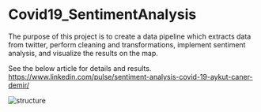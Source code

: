 # Covid19_SentimentAnalysis

The purpose of this project is to create a data pipeline which extracts data from twitter, perform cleaning and transformations, implement sentiment analysis, and visualize the results on the map.

See the below article for details and results.
https://www.linkedin.com/pulse/sentiment-analysis-covid-19-aykut-caner-demir/

![structure](https://user-images.githubusercontent.com/15074091/111865342-d6e60380-8966-11eb-92fa-f77814dc87bc.png)
